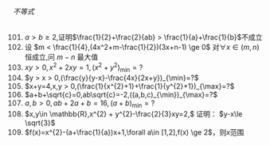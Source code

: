 ###### 不等式
101. $a > b\ge 2,$证明$\frac{1}{2}+\frac{2}{ab} > \frac{1}{a}+\frac{1}{b}$不成立
102. 设 $m < \frac{1}{4},(4x^2+m-\frac{1}{2})(3x+n-1) \ge 0$ 对$\forall x \in (m,n)$ 恒成立,问 $m-n$ 最大值
103. $xy > 0,x^{2}+2xy=1,(x^{2}+y^{2})_{\min}=?$
104. $y > x > 0,(\frac{y}{y-x}-\frac{4x}{2x+y})_{\min}=?$
105. $x+y=4,x,y > 0,(\frac{1}{x^{2}+1}+\frac{1}{y^{2}+1})_{\max}=?$
106. $a+b+\sqrt{c}=0,ab\sqrt{c}=-2,((a,b,c)_{\min})_{\max}=?$
107. $a,b > 0,ab+2a+b=16,(a+b)_{\min}=?$
108. $x,y\in \mathbb{R},x^{2} + y^{2}-\frac{2}{3}xy=2,$ 证明： $y-x\le \sqrt{3}$ 
109. $f(x)=x^{2}-(a+\frac{1}{a})x+1,\forall a\in [1,2],f(x) \ge 2$，则$x$范围